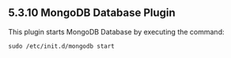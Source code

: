 ## 5.3.10 MongoDB Database Plugin
This plugin starts MongoDB Database by executing the command:
<pre>
<code>sudo /etc/init.d/mongodb start</code>
</pre>

